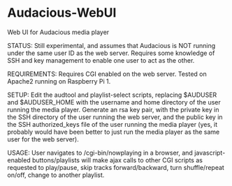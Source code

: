 # Audacious-WebUI
Web UI for Audacious media player

STATUS: Still experimental, and assumes that Audacious is NOT running under the same user ID as the web server. Requires some knowledge of SSH and key management to enable one user to act as the other.

REQUIREMENTS: Requires CGI enabled on the web server. Tested on Apache2 running on Raspberry Pi 1.

SETUP: Edit the audtool and playlist-select scripts, replacing $AUDUSER and $AUDUSER_HOME with the username and home directory of the user running the media player. Generate an rsa key pair, with the private key in the SSH directory of the user running the web server, and the public key in the SSH authorized_keys file of the user running the media player (yes, it probably would have been better to just run the media player as the same user for the web server).

USAGE: User navigates to /cgi-bin/nowplaying in a browser, and javascript-enabled buttons/playlists will make ajax calls to other CGI scripts as requested to play/pause, skip tracks forward/backward, turn shuffle/repeat on/off, change to another playlist.
